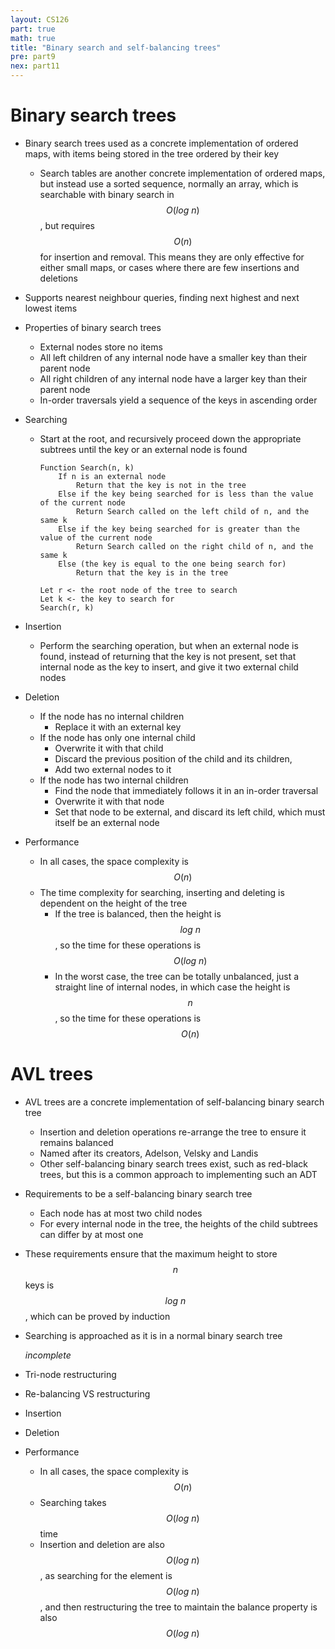 ```yaml
---
layout: CS126
part: true
math: true
title: "Binary search and self-balancing trees"
pre: part9
nex: part11
---
```




# Binary search trees

- Binary search trees used as a concrete implementation of ordered maps, with items being stored in the tree ordered by their key

  - Search tables are another concrete implementation of ordered maps, but instead use a sorted sequence, normally an array, which is searchable with binary search in $$O(log\ n)$$, but requires $$O(n)$$ for insertion and removal. This means they are only effective for either small maps, or cases where there are few insertions and deletions

- Supports nearest neighbour queries, finding next highest and next lowest items

- Properties of binary search trees

  - External nodes store no items
  - All left children of any internal node have a smaller key than their parent node
  - All right children of any internal node have a larger key than their parent node
  - In-order traversals yield a sequence of the keys in ascending order

- Searching

  - Start at the root, and recursively proceed down the appropriate subtrees until the key or an external node is found

    ```
    Function Search(n, k)
    	If n is an external node
    		Return that the key is not in the tree
    	Else if the key being searched for is less than the value of the current node
    		Return Search called on the left child of n, and the same k
    	Else if the key being searched for is greater than the value of the current node
    		Return Search called on the right child of n, and the same k
    	Else (the key is equal to the one being search for)
    		Return that the key is in the tree
    
    Let r <- the root node of the tree to search
    Let k <- the key to search for
    Search(r, k)
    ```

- Insertion

  - Perform the searching operation, but when an external node is found, instead of returning that the key is not present, set that internal node as the key to insert, and give it two external child nodes

- Deletion

  - If the node has no internal children
    - Replace it with an external key
  - If the node has only one internal child
    - Overwrite it with that child
    - Discard the previous position of the child and its children,
    - Add two external nodes to it
  - If the node has two internal children
    - Find the node that immediately follows it in an in-order traversal
    - Overwrite it with that node
    - Set that node to be external, and discard its left child, which must itself be an external node

- Performance

  - In all cases, the space complexity is $$O(n)$$
  - The time complexity for searching, inserting and deleting is dependent on the height of the tree
    - If the tree is balanced, then the height is $$log\ n$$, so the time for these operations is $$O(log\ n)$$
    - In the worst case, the tree can be totally unbalanced, just a straight line of internal nodes, in which case the height is $$n$$, so the time for these operations is $$O(n)$$



# AVL trees

- AVL trees are a concrete implementation of self-balancing binary search tree

  - Insertion and deletion operations re-arrange the tree to ensure it remains balanced
  - Named after its creators, Adelson, Velsky and Landis
  - Other self-balancing binary search trees exist, such as red-black trees, but this is a common approach to implementing such an ADT

- Requirements to be a self-balancing binary search tree

  - Each node has at most two child nodes
  - For every internal node in the tree, the heights of the child subtrees can differ by at most one

- These requirements ensure that the maximum height to store $$n$$ keys is $$log\ n$$, which can be proved by induction

- Searching is approached as it is in a normal binary search tree


  *incomplete*

- Tri-node restructuring

- Re-balancing VS restructuring

- Insertion

- Deletion
  

- Performance

  - In all cases, the space complexity is $$O(n)$$
  - Searching takes $$O(log\ n)$$ time
  - Insertion and deletion are also $$O(log\ n)$$, as searching for the element is $$O(log\ n)$$, and then restructuring the tree to maintain the balance property is also $$O(log\ n)$$